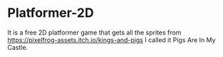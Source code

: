 # Platformer-2D
It is a free 2D platformer game that gets all the sprites from https://pixelfrog-assets.itch.io/kings-and-pigs
I called it Pigs Are In My Castle.
